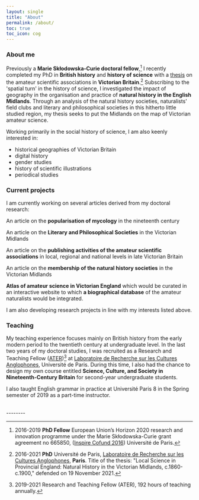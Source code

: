 ```yaml
---
layout: single
title: "About"
permalink: /about/
toc: true
toc_icon: cog
---
```

### <i class="fa fa-user" aria-hidden="true"></i> About me
Previously a **Marie Skłodowska-Curie doctoral fellow**,[^1] I recently completed my PhD in **British history** and **history of science** with a [thesis](/about/thesis/) on the amateur scientific associations in **Victorian Britain**.[^2] Subscribing to the 'spatial turn' in the history of science, I investigated the impact of geography in the organisation and practice of **natural history in the English Midlands**. Through an analysis of the natural history societies, naturalists' field clubs and literary and philosophical societies in this hitherto little studied region, my thesis seeks to put the Midlands on the map of Victorian amateur science.


Working primarily in the social history of science, I am also keenly interested in:
* historical geographies of Victorian Britain
* digital history
* gender studies
* history of scientific illustrations
* periodical studies

### <i class="fa fa-cogs" aria-hidden="true"></i> Current projects

I am currently working on several articles derived from my doctoral research: 

<i class="fa fa-pencil-square-o" aria-hidden="true"></i> An article on the **popularisation of mycology** in the nineteenth century


<i class="fa fa-pencil-square-o" aria-hidden="true"></i> An article on the **Literary and Philosophical Societies** in the Victorian Midlands

<i class="fa fa-pencil-square-o" aria-hidden="true"></i> An article on the **publishing activities of the amateur scientific associations** in local, regional and national levels in late Victorian Britain

<i class="fa fa-pencil-square-o" aria-hidden="true"></i> An article on the **membership of the natural history societies** in the Victorian Midlands

<i class="fa fa-code" aria-hidden="true"></i> **Atlas of amateur science in Victorian England** which would be curated in an interactive website to which **a biographical database** of the amateur naturalists would be integrated.

I am also developing research projects in line with my interests listed above. 


### <i class="fa fa-university" aria-hidden="true"></i> Teaching

My teaching experience focuses mainly on British history from the early modern period to the twentieth century at undergraduate level. In the last two years of my doctoral studies, I was recruited as a Research and Teaching Fellow ([ATER](https://fr.wikipedia.org/wiki/Attach%C3%A9_temporaire_d%27enseignement_et_de_recherche))[^3] at [Laboratoire de Recherche sur les Cultures Anglophones](https://larca.u-paris.fr/en/home/), Université de Paris. During this time, I also had the chance to design my own course entitled **Science, Culture, and Society in Nineteenth-Century Britain** for second-year undergraduate students.

I also taught English grammar in practice at Université Paris 8 in the Spring semester of 2019 as a part-time instructor.



<br>
--------

[^1]: 2016-2019 **PhD Fellow** European Union’s Horizon 2020 research and innovation programme under the Marie Skłodowska-Curie grant agreement no 665850, ([Inspire Cofund 2016](http://www.cofund-inspire.eu/fr/home/)) Université de Paris.
[^2]: 2016-2021 **PhD** Université de Paris, [Laboratoire de Recherche sur les Cultures Anglophones](https://larca.u-paris.fr/en/home/), **Paris**. Title of the thesis: "Local Science in Provincial England: Natural History in the Victorian Midlands, c.1860-c.1900," defended on 19 November 2021.
[^3]: 2019-2021 Research and Teaching Fellow (ATER), 192 hours of teaching annually.
